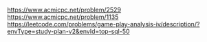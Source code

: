 https://www.acmicpc.net/problem/2529  
https://www.acmicpc.net/problem/1135  
https://leetcode.com/problems/game-play-analysis-iv/description/?envType=study-plan-v2&envId=top-sql-50  
